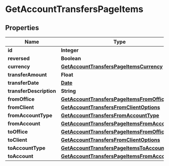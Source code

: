 

# GetAccountTransfersPageItems

## Properties

Name | Type | Description | Notes
------------ | ------------- | ------------- | -------------
**id** | **Integer** |  |  [optional]
**reversed** | **Boolean** |  |  [optional]
**currency** | [**GetAccountTransfersPageItemsCurrency**](GetAccountTransfersPageItemsCurrency.md) |  |  [optional]
**transferAmount** | **Float** |  |  [optional]
**transferDate** | [**Date**](Date.md) |  |  [optional]
**transferDescription** | **String** |  |  [optional]
**fromOffice** | [**GetAccountTransfersPageItemsFromOffice**](GetAccountTransfersPageItemsFromOffice.md) |  |  [optional]
**fromClient** | [**GetAccountTransfersFromClientOptions**](GetAccountTransfersFromClientOptions.md) |  |  [optional]
**fromAccountType** | [**GetAccountTransfersFromAccountType**](GetAccountTransfersFromAccountType.md) |  |  [optional]
**fromAccount** | [**GetAccountTransfersPageItemsFromAccount**](GetAccountTransfersPageItemsFromAccount.md) |  |  [optional]
**toOffice** | [**GetAccountTransfersPageItemsFromOffice**](GetAccountTransfersPageItemsFromOffice.md) |  |  [optional]
**toClient** | [**GetAccountTransfersFromClientOptions**](GetAccountTransfersFromClientOptions.md) |  |  [optional]
**toAccountType** | [**GetAccountTransfersPageItemsToAccountType**](GetAccountTransfersPageItemsToAccountType.md) |  |  [optional]
**toAccount** | [**GetAccountTransfersPageItemsFromAccount**](GetAccountTransfersPageItemsFromAccount.md) |  |  [optional]




